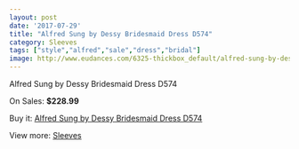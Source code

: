 ```yaml
---
layout: post
date: '2017-07-29'
title: "Alfred Sung by Dessy Bridesmaid Dress D574"
category: Sleeves
tags: ["style","alfred","sale","dress","bridal"]
image: http://www.eudances.com/6325-thickbox_default/alfred-sung-by-dessy-bridesmaid-dress-d574.jpg
---
```

Alfred Sung by Dessy Bridesmaid Dress D574

On Sales: **$228.99**
<a href="https://www.eudances.com/en/sleeves/2289-alfred-sung-by-dessy-bridesmaid-dress-d574.html"><amp-img layout="responsive" width="600" height="600" src="//www.eudances.com/6325-thickbox_default/alfred-sung-by-dessy-bridesmaid-dress-d574.jpg" alt="Alfred Sung by Dessy Bridesmaid Dress D574 0" /></a>
<a href="https://www.eudances.com/en/sleeves/2289-alfred-sung-by-dessy-bridesmaid-dress-d574.html"><amp-img layout="responsive" width="600" height="600" src="//www.eudances.com/6326-thickbox_default/alfred-sung-by-dessy-bridesmaid-dress-d574.jpg" alt="Alfred Sung by Dessy Bridesmaid Dress D574 1" /></a>

Buy it: [Alfred Sung by Dessy Bridesmaid Dress D574](https://www.eudances.com/en/sleeves/2289-alfred-sung-by-dessy-bridesmaid-dress-d574.html "Alfred Sung by Dessy Bridesmaid Dress D574")

View more: [Sleeves](https://www.eudances.com/en/26-sleeves "Sleeves")